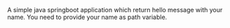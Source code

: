 A simple java springboot application which return hello message with your name.
You need to provide your name as path variable.
